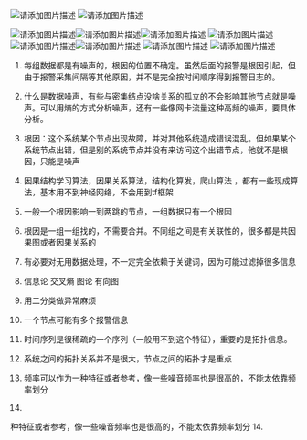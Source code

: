 ﻿![请添加图片描述](https://img-blog.csdnimg.cn/20200525190018422.png?x-oss-process=image/watermark,type_ZmFuZ3poZW5naGVpdGk,shadow_10,text_aHR0cHM6Ly9ibG9nLmNzZG4ubmV0L3dlaXhpbl80NTc1NTMzMg==,size_16,color_FFFFFF,t_70)
![请添加图片描述](https://img-blog.csdnimg.cn/20200525190018486.png?x-oss-process=image/watermark,type_ZmFuZ3poZW5naGVpdGk,shadow_10,text_aHR0cHM6Ly9ibG9nLmNzZG4ubmV0L3dlaXhpbl80NTc1NTMzMg==,size_16,color_FFFFFF,t_70)


![请添加图片描述](https://img-blog.csdnimg.cn/20200525190018450.png?x-oss-process=image/watermark,type_ZmFuZ3poZW5naGVpdGk,shadow_10,text_aHR0cHM6Ly9ibG9nLmNzZG4ubmV0L3dlaXhpbl80NTc1NTMzMg==,size_16,color_FFFFFF,t_70)![请添加图片描述](https://img-blog.csdnimg.cn/20200525190018233.png?x-oss-process=image/watermark,type_ZmFuZ3poZW5naGVpdGk,shadow_10,text_aHR0cHM6Ly9ibG9nLmNzZG4ubmV0L3dlaXhpbl80NTc1NTMzMg==,size_16,color_FFFFFF,t_70)![请添加图片描述](https://img-blog.csdnimg.cn/20200525190018396.png?x-oss-process=image/watermark,type_ZmFuZ3poZW5naGVpdGk,shadow_10,text_aHR0cHM6Ly9ibG9nLmNzZG4ubmV0L3dlaXhpbl80NTc1NTMzMg==,size_16,color_FFFFFF,t_70)
![请添加图片描述](https://img-blog.csdnimg.cn/20200525190018376.png?x-oss-process=image/watermark,type_ZmFuZ3poZW5naGVpdGk,shadow_10,text_aHR0cHM6Ly9ibG9nLmNzZG4ubmV0L3dlaXhpbl80NTc1NTMzMg==,size_16,color_FFFFFF,t_70)
![请添加图片描述](https://img-blog.csdnimg.cn/20200525190018176.png?x-oss-process=image/watermark,type_ZmFuZ3poZW5naGVpdGk,shadow_10,text_aHR0cHM6Ly9ibG9nLmNzZG4ubmV0L3dlaXhpbl80NTc1NTMzMg==,size_16,color_FFFFFF,t_70)![请添加图片描述](https://img-blog.csdnimg.cn/20200525190016948.png?x-oss-process=image/watermark,type_ZmFuZ3poZW5naGVpdGk,shadow_10,text_aHR0cHM6Ly9ibG9nLmNzZG4ubmV0L3dlaXhpbl80NTc1NTMzMg==,size_16,color_FFFFFF,t_70)
![请添加图片描述](https://img-blog.csdnimg.cn/20200525190018298.png?x-oss-process=image/watermark,type_ZmFuZ3poZW5naGVpdGk,shadow_10,text_aHR0cHM6Ly9ibG9nLmNzZG4ubmV0L3dlaXhpbl80NTc1NTMzMg==,size_16,color_FFFFFF,t_70)
![请添加图片描述](https://img-blog.csdnimg.cn/20200525190017720.png?x-oss-process=image/watermark,type_ZmFuZ3poZW5naGVpdGk,shadow_10,text_aHR0cHM6Ly9ibG9nLmNzZG4ubmV0L3dlaXhpbl80NTc1NTMzMg==,size_16,color_FFFFFF,t_70)
1. 每组数据都是有噪声的，根因的位置不确定。虽然后面的报警是根因引起，但由于报警采集间隔等其他原因，并不是完全按时间顺序得到报警日志的。

2. 什么是数据噪声，有些与密集结点没啥关系的孤立的不会影响其他节点就是噪声。可以用熵的方式分析噪声，还有一些像网卡流量这种高频的噪声，要具体分析。
3. 根因：这个系统某个节点出现故障，并对其他系统造成错误混乱。但如果某个系统节点出错，但是别的系统节点并没有来访问这个出错节点，他就不是根因，只能是噪声
4. 因果结构学习算法，因果关系算法，结构化算发，爬山算法  ，都有一些现成算法，基本用不到神经网络，不会用到tf框架
5. 一般一个根因影响一到两跳的节点，一组数据只有一个根因
6. 根因是一组一组找的，不需要合并。不同组之间是有关联性的，很多都是共因果图或者因果关系的
7. 有必要对无用数据处理，不一定完全依赖于关键词，因为可能过滤掉很多信息
8. 信息论 交叉熵  图论 有向图
9. 用二分类做异常麻烦
10. 一个节点可能有多个报警信息
11. 时间序列是很稀疏的一个序列（一般用不到这个特征），重要的是拓扑信息。
12. 系统之间的拓扑关系并不是很大，节点之间的拓扑才是重点
13. 频率可以作为一种特征或者参考，像一些噪音频率也是很高的，不能太依靠频率划分
14. 
种特征或者参考，像一些噪音频率也是很高的，不能太依靠频率划分
14. 
